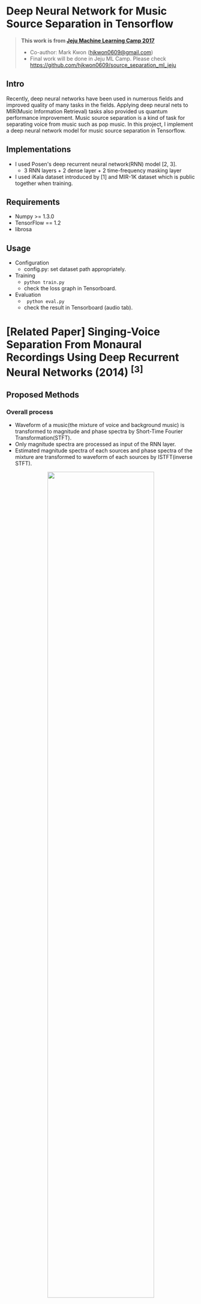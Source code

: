 # Deep Neural Network for Music Source Separation in Tensorflow

>__This work is from [Jeju Machine Learning Camp 2017](http://mlcampjeju.kakao.com)__
>* Co-author: Mark Kwon (hjkwon0609@gmail.com)
>* Final work will be done in Jeju ML Camp. Please check https://github.com/hjkwon0609/source_separation_ml_jeju

## Intro
Recently, deep neural networks have been used in numerous fields and improved quality of many tasks in the fields. 
Applying deep neural nets to MIR(Music Information Retrieval) tasks also provided us quantum performance improvement.
Music source separation is a kind of task for separating voice from music such as pop music.
In this project, I implement a deep neural network model for music source separation in Tensorflow.

## Implementations
* I used Posen's deep recurrent neural network(RNN) model [2, 3].
  * 3 RNN layers + 2 dense layer + 2 time-frequency masking layer
* I used iKala dataset introduced by [1] and MIR-1K dataset which is public together when training.

## Requirements
* Numpy >= 1.3.0
* TensorFlow == 1.2
* librosa

## Usage
* Configuration
  * config.py: set dataset path appropriately.
* Training
  * ```python train.py```
  * check the loss graph in Tensorboard.
* Evaluation
  * ``` python eval.py```
  * check the result in Tensorboard (audio tab).

# \[Related Paper\] Singing-Voice Separation From Monaural Recordings Using Deep Recurrent Neural Networks (2014) <sup>\[3\]</sup>
## Proposed Methods
### Overall process
* Waveform of a music(the mixture of voice and background music) is transformed to magnitude and phase spectra by Short-Time Fourier Transformation(STFT).
* Only magnitude spectra are processed as input of the RNN layer.
* Estimated magnitude spectra of each sources and phase spectra of the mixture are transformed to waveform of each sources by ISTFT(inverse STFT).
<p align="center"><img src="https://raw.githubusercontent.com/andabi/music-source-separation/master/materials/posen/overall.png" width="75%"></p>

### Model
* RNN layers (3 layers)
* Dense layer
  * 1 for each source
* Time-frequency masking layer (normalization)
  * 1 for each source
  * no non-linearity
  * src1's magnitude + src2's magnitude = input's magnitude
<p align="center"><img src="https://raw.githubusercontent.com/andabi/music-source-separation/master/materials/posen/model.png" width="75%"></p>

### Loss
* Mean squared error(MSE) or KL divergence between estimated magnitude and ground true are used as the loss function.

<p align="center"><img src="https://raw.githubusercontent.com/andabi/music-source-separation/master/materials/posen/mse.png" height="30px"></p>

<p align="center"><img src="https://raw.githubusercontent.com/andabi/music-source-separation/master/materials/posen/kl.png" height="30px"></p>

* Further, to prevent different sources to get similar each other, 'discrimination' term is considered additionally.
  * The discrimination weight(r) should be carefully chosen because it causes ignoring the first term when training(large r (e.g. r >= 1) makes the result bad)
<p align="center"><img src="https://raw.githubusercontent.com/andabi/music-source-separation/master/materials/posen/disc_mse.png" height="30px"></p>

<p align="center"><img src="https://raw.githubusercontent.com/andabi/music-source-separation/master/materials/posen/disc_kl.png" height="30px"></p>


## Experiments
### Settings
* [MIR-1K dataset](https://sites.google.com/site/unvoicedsoundseparation/mir-1k) is used.
  * 1000 song clip with a sample rate of 16KHz, with duration from 4 to 13 secs.
  * extracted from 110 Karaoke songs performed by both male and female amateurs.
  * singing voice and background music in different channels.
* Data augmentation
  * circularly shift the singing voice and mix them with the background music.
* 1024 points STFT with 50% overlap (hop size=512 points)
* L-BFGS optimizer rather than gradient decent optimizers
* Concatenating neighboring 1 frame
  * To enrich context, previous and next frames are concatenated to current frame.
### Evaluation Metric
* [BSS-EVAL 3.0 metrics](https://hal.inria.fr/inria-00544230/document) are used.
* (__v'__ = estimated voice, __v__ = ground truth voice, __m__ = ground truth music, __x__ = the mixture)
  * Source to Distortion Ratio (SDR) or GSDR(length weighted)
    * SDR(__v__) = how similar __v'__ with __v__?
  * Source to Interferences Ratio (SIR) or GSIR(length weighted)
    * SIR(__v__) = how discriminative __v'__ with __m__?
  * Sources to Artifacts Ratio (SAR) or GSAR(length weighted)
  * NSDR(Normalized SDR) or GNSDR(length weighted)
    * SDR improvement between the estimated voice and the mixture.
    * SDR(__v'__, __v__) - SDR(__x__, __v__)
### Results
* The proposed neural network models achieve 2.30-2.48 dB GNSDR gain, 4.32-5.42 dB GSIR gain with similar GSAR performance, compared with conventional approaches. (quantum jump!!!)
<p align="center"><img src="https://raw.githubusercontent.com/andabi/music-source-separation/master/materials/posen/result3.png" width="50%"></p>

* Concatenating neighboring 1 frame provides better results.
We can make a assumption that more sufficient information than single frame provides more hint to the neural net.
<p align="center"><img src="https://raw.githubusercontent.com/andabi/music-source-separation/master/materials/posen/result1.png" width="50%"></p>

* The RNN-based models, in fact, do not make any plausible improvement comparing with DNN.
But discriminative training with carefully chosen weight(r) provides a bit better performance in the experiments.
<p align="center"><img src="https://raw.githubusercontent.com/andabi/music-source-separation/master/materials/posen/result2.png" width="50%"></p>

* A visualization of magnitude spectrogram (in log scale) for the mixture, voice, and background music.
<p align="center"><img src="https://raw.githubusercontent.com/andabi/music-source-separation/master/materials/posen/result4.png" width="100%"></p>

# \[Related Paper\] Music Signal Processing Using Vector Product Neural Networks (2017) <sup>\[1\]</sup>
## Approach
* Some transformation methods are applied to enrich the information for each frame
  * Instead of Posen's approach(simply concatenate previous-k and subsequent-k frames)
* Vector Product Neural Network(VPNN) proposed by [4] is used.
  * In VPNN, the input data, weights, and biases are all three-dimensional vectors
  * each elements(vectors) are operated by cross product of vectors.
<p align="center"><img src="https://raw.githubusercontent.com/andabi/music-source-separation/master/materials/zhe-cheng/vvpn.png" width="50%"></p>

### Context-windowed Transformation (WVPNN)
* previous, current, and subsequent frame as 3-dimensional vector
* take only second value(current frame) as output in 3-dimensional output vector
### Spectral-color Transformation (CVPNN)
* Transformation the magnitude to RGB colored value (3-dimensional vector)
  * x is the magnitude of each t-f unit,
  * n a scalar to bias the generation of RGB values.
    * empirically set n to 0.0938 in this work.
<p align="center"><img src="https://raw.githubusercontent.com/andabi/music-source-separation/master/materials/zhe-cheng/spectral_color_trans.png" width="50%"></p>

### Loss
* MSE loss is used like Posen's work.
## Experiments
### Settings
* [iKala dataset](http://mac.citi.sinica.edu.tw/ikala/) is used.
  * 252 30-second excerpts sampled from 206 iKala songs
* 63 training clips and 189 testing clips. 
* All clips are downsampled to 16000 Hz. 
* 1024-point window and a 256-point hop size.
* VPNN of 3-layers and 512 units each layer.
* time frequency masking applied.

### Evaluation Metric
[GNSDR, GSIR, GSAR](https://hal.inria.fr/inria-00544230/document) are used.
### Results
* CVPNN and WVPNN performs better than DNNs which have same size of weights.
<p align="center"><img src="https://raw.githubusercontent.com/andabi/music-source-separation/master/materials/zhe-cheng/result.png" width="75%"></p>

# References
1. Zhe-Cheng Fan, Tak-Shing T. Chan, Yi-Hsuan Yang, and Jyh-Shing R. Jang, "[Music Signal Processing Using Vector Product
Neural Networks](http://mac.citi.sinica.edu.tw/~yang/pub/fan17dlm.pdf)", Proc. of the First Int. Workshop on Deep Learning and Music joint with IJCNN, May, 2017
2. P.-S. Huang, M. Kim, M. Hasegawa-Johnson, P. Smaragdis, "[Joint Optimization of Masks and Deep Recurrent Neural Networks for Monaural Source Separation](http://paris.cs.illinois.edu/pubs/huang-ismir2014.pdf)", IEEE/ACM Transactions on Audio, Speech, and Language Processing, vol. 23, no. 12, pp. 2136–2147, Dec. 2015
3. P.-S. Huang, M. Kim, M. Hasegawa-Johnson, P. Smaragdis, "[Singing-Voice Separation From Monaural Recordings Using Deep Recurrent Neural Networks](https://posenhuang.github.io/papers/DRNN_ISMIR2014.pdf)" in International Society for Music Information Retrieval Conference (ISMIR) 2014.
4. Tohru Nitta, "[A backpropagation algorithm for neural networks based an 3D vector product. In Proc. IJCNN](https://staff.aist.go.jp/tohru-nitta/IJCNN93-VP.pdf)", Proc. of IJCAI, 2007.